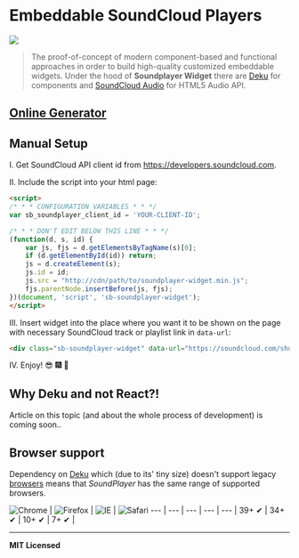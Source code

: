 # Embeddable SoundCloud Players

![](http://img.shields.io/badge/Status-Work%20In%20Progress-FA572C.svg?style=flat-square)

> The proof-of-concept of modern component-based and functional approaches in order to build high-quality customized embeddable widgets. Under the hood of **Soundplayer Widget**  there are [Deku](https://github.com/segmentio/deku) for components and [SoundCloud Audio](https://github.com/voronianski/soundcloud-audio.js) for HTML5 Audio API.

## [Online Generator](http://labs.voronianski.com/soundplayer-widget-generator)

## Manual Setup 

I. Get SoundCloud API client id from https://developers.soundcloud.com.

II. Include the script into your html page:

```html
<script>
/* * * CONFIGURATION VARIABLES * * */
var sb_soundplayer_client_id = 'YOUR-CLIENT-ID';

/* * * DON'T EDIT BELOW THIS LINE * * */
(function(d, s, id) {
    var js, fjs = d.getElementsByTagName(s)[0];
    if (d.getElementById(id)) return;
    js = d.createElement(s);
    js.id = id;
    js.src = "http://cdn/path/to/soundplayer-widget.min.js";
    fjs.parentNode.insertBefore(js, fjs);
})(document, 'script', 'sb-soundplayer-widget');
</script>
```

III. Insert widget into the place where you want it to be shown on the page with necessary SoundCloud track or playlist link in `data-url`:

```html
<div class="sb-soundplayer-widget" data-url="https://soundcloud.com/shura/shura-indecision-12-edit-1"></div>
```

IV. Enjoy! :sunglasses: :fireworks: :dancer:

## Why Deku and not React?!

Article on this topic (and about the whole process of development) is coming soon..

## Browser support

Dependency on [Deku](https://github.com/segmentio/deku) which (due to its' tiny size) doesn't support legacy [browsers](https://github.com/segmentio/deku/#tests) means that _SoundPlayer_ has the same range of supported browsers.

![Chrome](https://raw.github.com/alrra/browser-logos/master/chrome/chrome_48x48.png) | ![Firefox](https://raw.github.com/alrra/browser-logos/master/firefox/firefox_48x48.png) | ![IE](https://raw.github.com/alrra/browser-logos/master/internet-explorer/internet-explorer_48x48.png) | ![Safari](https://raw.github.com/alrra/browser-logos/master/safari/safari_48x48.png)
--- | --- | --- | --- | --- |
39+ ✔ | 34+ ✔ | 10+ ✔ | 7+ ✔ |

---

**MIT Licensed**
